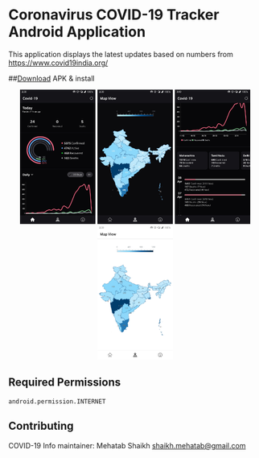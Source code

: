 # Coronavirus COVID-19 Tracker Android Application
This application displays the latest updates based on numbers from https://www.covid19india.org/

##<a href="https://github.com/Mehatab/covid-19/releases/download/v1.4.0/app-release.apk">Download</a> APK & install

<p align="center">
  <img src="screenshots/screenshot_1.jpg" width="150" title="COVID-19 Info">
  <img src="screenshots/screenshot_2.jpg" width="150" title="COVID-19 Info">
  <img src="screenshots/screenshot_5.jpg" width="150" title="COVID-19 Info">
  <img src="screenshots/screenshot_4.jpg" width="150" title="COVID-19 Info">
</p>

## Required Permissions
    android.permission.INTERNET


## Contributing
COVID-19 Info maintainer: Mehatab Shaikh <shaikh.mehatab@gmail.com>
